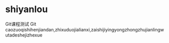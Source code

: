 # shiyanlou
Git课程测试
Git caozuoqishihenjiandan,zhixuduojialianxi,zaishijiyingyongzhongzhujianlingwutadeshejizhexue 
